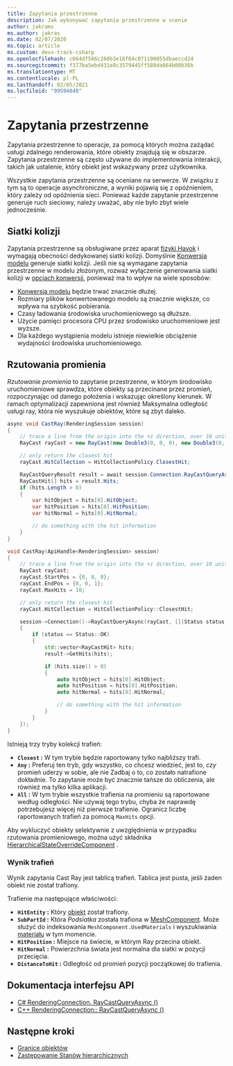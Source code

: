 ```yaml
---
title: Zapytania przestrzenne
description: Jak wykonywać zapytania przestrzenne w scenie
author: jakrams
ms.author: jakras
ms.date: 02/07/2020
ms.topic: article
ms.custom: devx-track-csharp
ms.openlocfilehash: c664df586c260b3e16f64c071190055dbaeccd24
ms.sourcegitcommit: f377ba5ebd431e8c3579445ff588da664b00b36b
ms.translationtype: MT
ms.contentlocale: pl-PL
ms.lasthandoff: 02/05/2021
ms.locfileid: "99594048"
---
```

# <a name="spatial-queries"></a>Zapytania przestrzenne

Zapytania przestrzenne to operacje, za pomocą których można zażądać usługi zdalnego renderowania, które obiekty znajdują się w obszarze. Zapytania przestrzenne są często używane do implementowania interakcji, takich jak ustalenie, który obiekt jest wskazywany przez użytkownika.

Wszystkie zapytania przestrzenne są oceniane na serwerze. W związku z tym są to operacje asynchroniczne, a wyniki pojawią się z opóźnieniem, który zależy od opóźnienia sieci. Ponieważ każde zapytanie przestrzenne generuje ruch sieciowy, należy uważać, aby nie było zbyt wiele jednocześnie.

## <a name="collision-meshes"></a>Siatki kolizji

Zapytania przestrzenne są obsługiwane przez aparat [fizyki Havok](https://www.havok.com/products/havok-physics) i wymagają obecności dedykowanej siatki kolizji. Domyślnie [Konwersja modelu](../../how-tos/conversion/model-conversion.md) generuje siatki kolizji. Jeśli nie są wymagane zapytania przestrzenne w modelu złożonym, rozważ wyłączenie generowania siatki kolizji w [opcjach konwersji](../../how-tos/conversion/configure-model-conversion.md), ponieważ ma to wpływ na wiele sposobów:

* [Konwersja modelu](../../how-tos/conversion/model-conversion.md) będzie trwać znacznie dłużej.
* Rozmiary plików konwertowanego modelu są znacznie większe, co wpływa na szybkość pobierania.
* Czasy ładowania środowiska uruchomieniowego są dłuższe.
* Użycie pamięci procesora CPU przez środowisko uruchomieniowe jest wyższe.
* Dla każdego wystąpienia modelu istnieje niewielkie obciążenie wydajności środowiska uruchomieniowego.

## <a name="ray-casts"></a>Rzutowania promienia

*Rzutowanie promienia* to zapytanie przestrzenne, w którym środowisko uruchomieniowe sprawdza, które obiekty są przecinane przez promień, rozpoczynając od danego położenia i wskazując określony kierunek. W ramach optymalizacji zapewniona jest również Maksymalna odległość usługi ray, która nie wyszukuje obiektów, które są zbyt daleko.

```cs
async void CastRay(RenderingSession session)
{
    // trace a line from the origin into the +z direction, over 10 units of distance.
    RayCast rayCast = new RayCast(new Double3(0, 0, 0), new Double3(0, 0, 1), 10);

    // only return the closest hit
    rayCast.HitCollection = HitCollectionPolicy.ClosestHit;

    RayCastQueryResult result = await session.Connection.RayCastQueryAsync(rayCast);
    RayCastHit[] hits = result.Hits;
    if (hits.Length > 0)
    {
        var hitObject = hits[0].HitObject;
        var hitPosition = hits[0].HitPosition;
        var hitNormal = hits[0].HitNormal;

        // do something with the hit information
    }
}
```

```cpp
void CastRay(ApiHandle<RenderingSession> session)
{
    // trace a line from the origin into the +z direction, over 10 units of distance.
    RayCast rayCast;
    rayCast.StartPos = {0, 0, 0};
    rayCast.EndPos = {0, 0, 1};
    rayCast.MaxHits = 10;

    // only return the closest hit
    rayCast.HitCollection = HitCollectionPolicy::ClosestHit;

    session->Connection()->RayCastQueryAsync(rayCast, [](Status status, ApiHandle<RayCastQueryResult> result)
    {
        if (status == Status::OK)
        {
            std::vector<RayCastHit> hits;
            result->GetHits(hits);

            if (hits.size() > 0)
            {
                auto hitObject = hits[0].HitObject;
                auto hitPosition = hits[0].HitPosition;
                auto hitNormal = hits[0].HitNormal;

                // do something with the hit information
            }
        }
    });
}
```


Istnieją trzy tryby kolekcji trafień:

* **`Closest` :** W tym trybie będzie raportowany tylko najbliższy trafi.
* **`Any` :** Preferuj ten tryb, gdy wszystko, co chcesz wiedzieć, jest to, *czy* promień uderzy w sobie, ale nie Zadbaj o to, co zostało natrafione dokładnie. To zapytanie może być znacznie tańsze do obliczenia, ale również ma tylko kilka aplikacji.
* **`All` :** W tym trybie wszystkie trafienia na promieniu są raportowane według odległości. Nie używaj tego trybu, chyba że naprawdę potrzebujesz więcej niż pierwsze trafienie. Ogranicz liczbę raportowanych trafień za pomocą `MaxHits` opcji.

Aby wykluczyć obiekty selektywnie z uwzględnienia w przypadku rzutowania promieniowego, można użyć składnika [HierarchicalStateOverrideComponent](override-hierarchical-state.md) .

<!--
The CollisionMask allows the query to consider or ignore some objects based on their collision layer. If an object has layer L, it will be hit only if the mask has bit L set.
It is useful in case you want to ignore objects, for instance when setting an object transparent, and trying to select another object behind it.
TODO : Add an API to make that possible.
-->

### <a name="hit-result"></a>Wynik trafień

Wynik zapytania Cast Ray jest tablicą trafień. Tablica jest pusta, jeśli żaden obiekt nie został trafiony.

Trafienie ma następujące właściwości:

* **`HitEntity` :** Który [obiekt](../../concepts/entities.md) został trafiony.
* **`SubPartId` :** Która *Podsiatka* została trafiona w [MeshComponent](../../concepts/meshes.md). Może służyć do indeksowania `MeshComponent.UsedMaterials` i wyszukiwania [materiału](../../concepts/materials.md) w tym momencie.
* **`HitPosition` :** Miejsce na świecie, w którym Ray przecina obiekt.
* **`HitNormal` :** Powierzchnia świata jest normalna dla siatki w pozycji przecięcia.
* **`DistanceToHit` :** Odległość od promień pozycji początkowej do trafienia.

## <a name="api-documentation"></a>Dokumentacja interfejsu API

* [C# RenderingConnection. RayCastQueryAsync ()](/dotnet/api/microsoft.azure.remoterendering.renderingconnection.raycastqueryasync)
* [C++ RenderingConnection:: RayCastQueryAsync ()](/cpp/api/remote-rendering/renderingconnection#raycastqueryasync)

## <a name="next-steps"></a>Następne kroki

* [Granice obiektów](../../concepts/object-bounds.md)
* [Zastępowanie Stanów hierarchicznych](override-hierarchical-state.md)